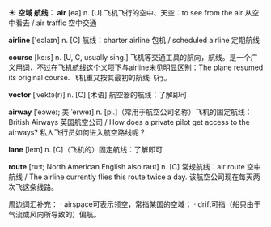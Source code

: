 ☀ <span class="category">**空域 航线：**</span>
<span class="vocabulary">**air**</span> [eə] 
<span class="definition">n. [U] 飞机飞行的空中、天空：</span>to see from the air 从空中看去 / air traffic 空中交通

<span class="vocabulary">**airline**</span> ['eəlaɪn] 
<span class="definition">n. [C] 航线：</span>charter airline 包机 / scheduled airline 定期航线 

<span class="vocabulary">**course**</span> [kɔ:s] 
<span class="definition">n. [U, C, usually sing.] 飞机等交通工具的航向，航线。是一个广义用词，不过在飞机航线这个义项下与airline未见明显区别：</span>The plane resumed its original course. 飞机重又按其最初的航线飞行。

<span class="vocabulary">**vector**</span> [ˈvektə(r)]
<span class="definition">n. [C] [术语] 航空器的航线：</span>了解即可

<span class="vocabulary">**airway**</span> [ˈeəweɪ; 美 ˈerweɪ]
<span class="definition">n. [pl.]（常用于航空公司名称）飞机的固定航线：</span>British Airways 英国航空公司 / How does a private pilot get access to the airways? 私人飞行员如何进入航空路线呢？
           
<span class="vocabulary">**lane**</span> [leɪn]
<span class="definition">n. [C]（飞机的）固定航线：</span>了解即可

<span class="vocabulary">**route**</span> [ru:t; North American English also raʊt]
<span class="definition">n. [C] 常规航线：</span>air route 空中航线 / The airline currently flies this route twice a day. 该航空公司现在每天两次飞这条线路。

周边词汇补充：
· airspace可表示领空，常指某国的空域；
· drift可指（船只由于气流或风向所导致的）偏航。
